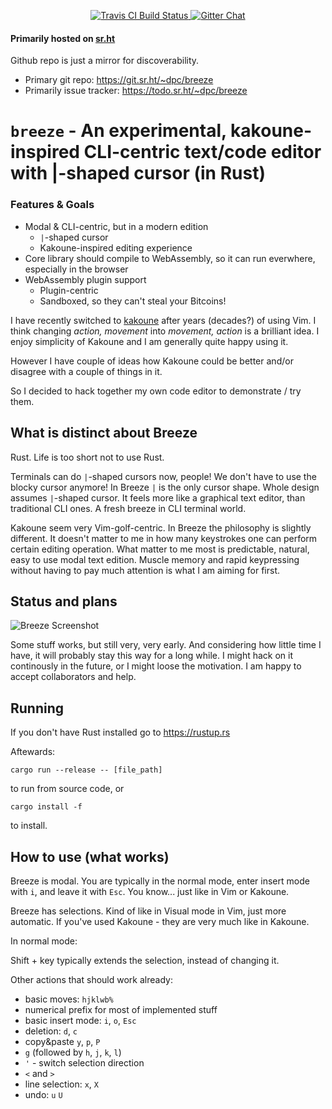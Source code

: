 <p align="center">
  <a href="https://travis-ci.org/dpc/breeze">
      <img src="https://img.shields.io/travis/dpc/breeze/master.svg?style=flat-square" alt="Travis CI Build Status">
  </a>
  <a href="https://gitter.im/dpc/breeze">
      <img src="https://img.shields.io/badge/GITTER-join%20chat-green.svg?style=flat-square" alt="Gitter Chat">
  </a>
  <br>
</p>

#### Primarily hosted on [sr.ht](https://sr.ht)

Github repo is just a mirror for discoverability.

* Primary git repo: https://git.sr.ht/~dpc/breeze
* Primarily issue tracker: https://todo.sr.ht/~dpc/breeze

# `breeze` -  An experimental, kakoune-inspired CLI-centric text/code editor with |-shaped cursor (in Rust)

### Features & Goals

* Modal & CLI-centric, but in a modern edition
    * `|`-shaped cursor
    * Kakoune-inspired editing experience
* Core library should compile to WebAssembly, so it can run everwhere, especially in the browser
* WebAssembly plugin support
    * Plugin-centric
    * Sandboxed, so they can't steal your Bitcoins!

I have recently switched to [kakoune](http://kakoune.org/) after years (decades?)
of using Vim. I think changing *action, movement* into *movement, action* is a
brilliant idea. I enjoy simplicity of Kakoune and I am generally quite happy using it.

However I have couple of ideas how Kakoune could be better and/or disagree with a couple
of things in it.

So I decided to hack together my own code editor to demonstrate / try them.

## What is distinct about Breeze

Rust. Life is too short not to use Rust.

Terminals can do `|`-shaped cursors now, people! We don't have to use the blocky
cursor anymore! In Breeze `|` is the only cursor shape. Whole design assumes `|`-shaped
cursor. It feels more like a graphical text editor,
than traditional CLI ones. A fresh breeze in CLI terminal world.

Kakoune seem very Vim-golf-centric. In Breeze the philosophy is slightly different.
It doesn't matter to me in how many keystrokes one can perform certain editing operation.
What matter to me most is predictable, natural, easy to use modal text edition. Muscle
memory and rapid keypressing without having to pay much attention is what I am aiming for
first.


## Status and plans


![Breeze Screenshot](https://i.imgur.com/lzR8cME.png "Breeze screenshot")

Some stuff works, but still very, very early. And considering how little time I have,
it will probably stay this way for a long while. I might hack on it continously in the
future, or I might loose the motivation. I am happy to accept collaborators and help.

## Running

If you don't have Rust installed go to https://rustup.rs

Aftewards:

```
cargo run --release -- [file_path]
```
to run from source code, or

```
cargo install -f
```

to install.



## How to use (what works)

Breeze is modal. You are typically in the normal mode, enter insert mode with `i`, and leave it with `Esc`.
You know... just like in Vim or Kakoune.

Breeze has selections. Kind of like in Visual mode in Vim, just more automatic. If you've used Kakoune - they
are very much like in Kakoune.

In normal mode:


Shift + key typically extends the selection, instead of changing it.


Other actions that should work already:

* basic moves: `hjklwb%`
* numerical prefix for most of implemented stuff
* basic insert mode: `i`, `o`, `Esc`
* deletion: `d`, `c`
* copy&paste `y`, `p`, `P`
* `g` (followed by `h`, `j`, `k`, `l`)
* `'` - switch selection direction
* `<` and `>`
* line selection: `x`, `X`
* undo: `u` `U`
